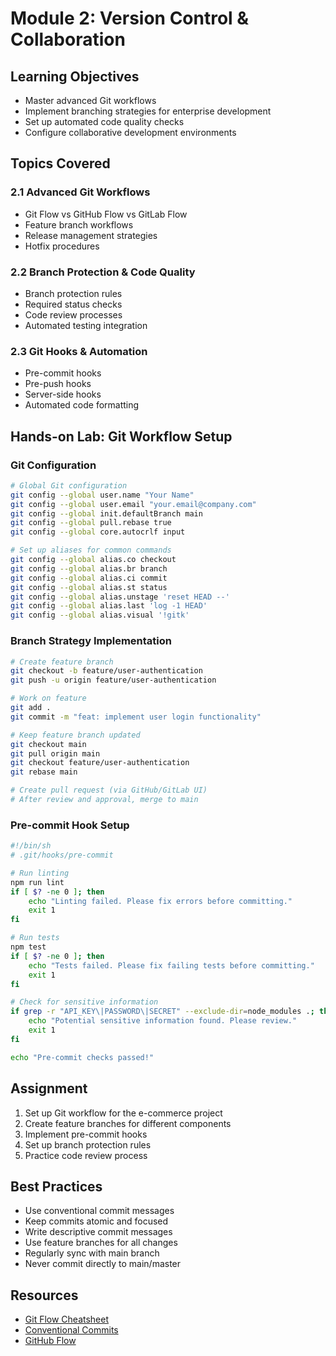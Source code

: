 # Module 2: Version Control & Collaboration

## Learning Objectives
- Master advanced Git workflows
- Implement branching strategies for enterprise development
- Set up automated code quality checks
- Configure collaborative development environments

## Topics Covered

### 2.1 Advanced Git Workflows
- Git Flow vs GitHub Flow vs GitLab Flow
- Feature branch workflows
- Release management strategies
- Hotfix procedures

### 2.2 Branch Protection & Code Quality
- Branch protection rules
- Required status checks
- Code review processes
- Automated testing integration

### 2.3 Git Hooks & Automation
- Pre-commit hooks
- Pre-push hooks
- Server-side hooks
- Automated code formatting

## Hands-on Lab: Git Workflow Setup

### Git Configuration
```bash
# Global Git configuration
git config --global user.name "Your Name"
git config --global user.email "your.email@company.com"
git config --global init.defaultBranch main
git config --global pull.rebase true
git config --global core.autocrlf input

# Set up aliases for common commands
git config --global alias.co checkout
git config --global alias.br branch
git config --global alias.ci commit
git config --global alias.st status
git config --global alias.unstage 'reset HEAD --'
git config --global alias.last 'log -1 HEAD'
git config --global alias.visual '!gitk'
```

### Branch Strategy Implementation
```bash
# Create feature branch
git checkout -b feature/user-authentication
git push -u origin feature/user-authentication

# Work on feature
git add .
git commit -m "feat: implement user login functionality"

# Keep feature branch updated
git checkout main
git pull origin main
git checkout feature/user-authentication
git rebase main

# Create pull request (via GitHub/GitLab UI)
# After review and approval, merge to main
```

### Pre-commit Hook Setup
```bash
#!/bin/sh
# .git/hooks/pre-commit

# Run linting
npm run lint
if [ $? -ne 0 ]; then
    echo "Linting failed. Please fix errors before committing."
    exit 1
fi

# Run tests
npm test
if [ $? -ne 0 ]; then
    echo "Tests failed. Please fix failing tests before committing."
    exit 1
fi

# Check for sensitive information
if grep -r "API_KEY\|PASSWORD\|SECRET" --exclude-dir=node_modules .; then
    echo "Potential sensitive information found. Please review."
    exit 1
fi

echo "Pre-commit checks passed!"
```

## Assignment
1. Set up Git workflow for the e-commerce project
2. Create feature branches for different components
3. Implement pre-commit hooks
4. Set up branch protection rules
5. Practice code review process

## Best Practices
- Use conventional commit messages
- Keep commits atomic and focused
- Write descriptive commit messages
- Use feature branches for all changes
- Regularly sync with main branch
- Never commit directly to main/master

## Resources
- [Git Flow Cheatsheet](https://danielkummer.github.io/git-flow-cheatsheet/)
- [Conventional Commits](https://www.conventionalcommits.org/)
- [GitHub Flow](https://guides.github.com/introduction/flow/)

